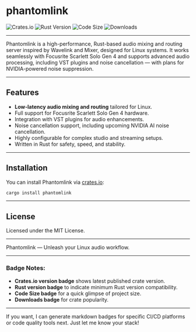 # phantomlink

![Crates.io](https://img.shields.io/crates/v/phantomlink?style=flat-square)
![Rust Version](https://img.shields.io/badge/rust-1.72+-orange?style=flat-square)
![Code Size](https://img.shields.io/github/languages/code-size/yourusername/phantomlink?style=flat-square)
![Downloads](https://img.shields.io/crates/d/phantomlink?style=flat-square)

---

Phantomlink is a high-performance, Rust-based audio mixing and routing server inspired by Wavelink and Mixer, designed for Linux systems. It works seamlessly with Focusrite Scarlett Solo Gen 4 and supports advanced audio processing, including VST plugins and noise cancellation — with plans for NVIDIA-powered noise suppression.

---

## Features

- **Low-latency audio mixing and routing** tailored for Linux.
- Full support for Focusrite Scarlett Solo Gen 4 hardware.
- Integration with VST plugins for audio enhancements.
- Noise cancellation support, including upcoming NVIDIA AI noise cancellation.
- Highly configurable for complex studio and streaming setups.
- Written in Rust for safety, speed, and stability.

---

## Installation

You can install Phantomlink via [crates.io](https://crates.io/crates/phantomlink):

```bash
cargo install phantomlink
```

---

## License

Licensed under the MIT License.

---

Phantomlink — Unleash your Linux audio workflow.

---

### Badge Notes:
- **Crates.io version badge** shows latest published crate version.
- **Rust version badge** to indicate minimum Rust version compatibility.
- **Code Size badge** for a quick glimpse of project size.
- **Downloads badge** for crate popularity.

---

If you want, I can generate markdown badges for specific CI/CD platforms or code quality tools next. Just let me know your stack!